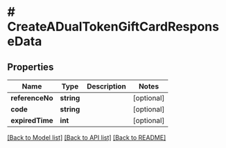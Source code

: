 # # CreateADualTokenGiftCardResponseData

## Properties

Name | Type | Description | Notes
------------ | ------------- | ------------- | -------------
**referenceNo** | **string** |  | [optional]
**code** | **string** |  | [optional]
**expiredTime** | **int** |  | [optional]

[[Back to Model list]](../../README.md#models) [[Back to API list]](../../README.md#endpoints) [[Back to README]](../../README.md)

